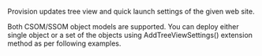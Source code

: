 
Provision updates tree view and quick launch settings of the given web site.

Both CSOM/SSOM object models are supported. 
You can deploy either single object or a set of the objects using AddTreeViewSettings() extension method as per following examples.
